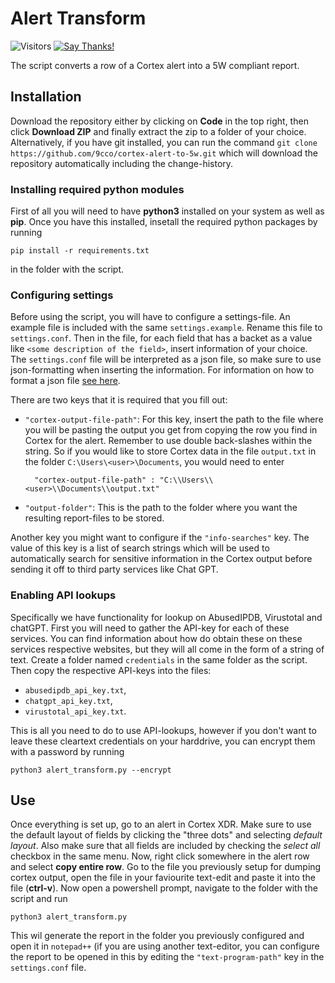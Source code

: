 Alert Transform
======================================================

![Visitors](https://visitor-badge.glitch.me/badge?page_id=9cco.cortex-alert-to-5w)
[![Say Thanks!](https://img.shields.io/badge/Say%20Thanks-!-1EAEDB.svg)](https://saythanks.io/to/9cco)

The script converts a row of a Cortex alert into a 5W compliant report. 

## Installation

Download the repository either by clicking on **Code** in the top right, then click **Download ZIP** and finally extract the zip to a folder of your choice.
Alternatively, if you have git installed, you can run the command `git clone https://github.com/9cco/cortex-alert-to-5w.git` which will download the
repository automatically including the change-history.

### Installing required python modules

First of all you will need to have **python3** installed on your system as well as **pip**. Once you have this installed, insetall the required
python packages by running
```
pip install -r requirements.txt
```
in the folder with the script.

### Configuring settings

Before using the script, you will have to configure a settings-file. An example file is included with the same `settings.example`. Rename this file to
`settings.conf`. Then in the file, for each field that has a backet as a value like `<some description of the field>`, insert information of your choice. 
The `settings.conf` file will be interpreted as a json file, so make sure to use json-formatting when inserting the information. For information on how
to format a json file [see here](https://www.w3schools.com/js/js_json_syntax.asp).

There are two keys that it is required that you fill out: 
- `"cortex-output-file-path"`: For this key, insert the path to the file where you will be pasting the output you get from copying the row you find in Cortex
	for the alert. Remember to use double back-slashes within the string. So if you would like to store Cortex data in the file `output.txt` in the folder
	`C:\Users\<user>\Documents`, you would need to enter
	
		"cortex-output-file-path" : "C:\\Users\\<user>\\Documents\\output.txt"
	
- `"output-folder"`: This is the path to the folder where you want the resulting report-files to be stored.

Another key you might want to configure if the `"info-searches"` key. The value of this key is a list of search strings which will be used to automatically search
for sensitive information in the Cortex output before sending it off to third party services like Chat GPT.

### Enabling API lookups

Specifically we have functionality for lookup on AbusedIPDB, Virustotal and chatGPT. First you will need to gather the API-key for each of these services.
You can find information about how do obtain these on these services respective websites, but they will all come in the form of a string of text.
Create a folder named `credentials` in the same folder as the script. Then copy the respective API-keys into the files:
- `abusedipdb_api_key.txt`,
- `chatgpt_api_key.txt`,
- `virustotal_api_key.txt`.

This is all you need to do to use API-lookups, however if you don't want to leave these cleartext credentials on your harddrive, you can encrypt them
with a password by running
```
python3 alert_transform.py --encrypt
```

## Use

Once everything is set up, go to an alert in Cortex XDR. Make sure to use the default layout of fields by clicking the "three dots" and selecting *default layout*.
Also make sure that all fields are included by checking the *select all* checkbox in the same menu. Now, right click somewhere in the alert row and select
**copy entire row**. Go to the file you previously setup for dumping cortex output, open the file in your faviourite text-edit and paste it into the file (**ctrl-v**). Now open a powershell prompt, navigate to the folder with the script and run
```
python3 alert_transform.py
```
This wil generate the report in the folder you previously configured and open it in `notepad++` (if you are using another text-editor, you can configure the report to be opened in this by editing the `"text-program-path"` key in the `settings.conf` file.